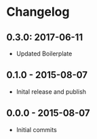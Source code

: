 # Changelog

## 0.3.0: 2017-06-11

- Updated Boilerplate

## 0.1.0 - 2015-08-07
- Inital release and publish

## 0.0.0 - 2015-08-07
- Initial commits
